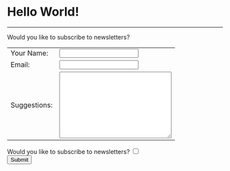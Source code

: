 <h1>Hello World!</h1>
<hr>
<label for="">Would you like to subscribe to newsletters?</label>

<table>
<tr>
<td><label>Your Name:</label></td>
<td><input type="text" name="yourName" value=""><br></td>
</tr>
<tr>
<td><label for="">Email: </label></td>
<td><input type="email" name="yourEmail" value=""></td>
</tr>
<tr>
<td><label for="">Suggestions:</label></td>
<td><textarea name="name" rows="10" cols="30"></textarea></td>
</tr>
</table>
<label for="">Would you like to subscribe to newsletters?</label>
<input type="checkbox" name="" value=""><br>
<input type="submit" name="" value="Submit">
</form>
